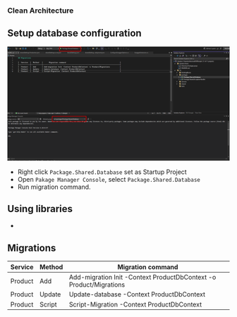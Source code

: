 ### Clean Architecture


## Setup database configuration

![Sample image](https://github.com/long29103107/CleanArchitectureDDDTemple/blob/master/images/screenshot_1724580857.png)

-  Right click `Package.Shared.Database` set as Startup Project
-  Open `Pakage Manager Console`, select `Package.Shared.Database`
-  Run migration command.
	
## Using libraries
- 

## Migrations

|  Service  |  Method   |      Migration command                                                      |
|-----------|-----------|-----------------------------------------------------------------------------|
|  Product  |  Add      | Add-migration Init -Context ProductDbContext -o Product/Migrations          | 
|  Product  |  Update   | Update-database -Context ProductDbContext                                   | 
|  Product  |  Script   | Script-Migration -Context ProductDbContext                                  | 